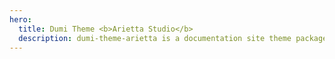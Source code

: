 ```yaml
---
hero:
  title: Dumi Theme <b>Arietta Studio</b>
  description: dumi-theme-arietta is a documentation site theme package designed for Dumi 2
---
```


<code src="./index.tsx" inline></code>
